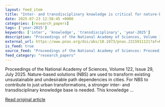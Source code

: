 ```yaml
---
layout: feed_item
title: "Inter- and transdisciplinary knowledge is critical for nature-based solutions to contribute to just urban transformations"
date: 2025-07-23 12:58:45 +0000
categories: [research_papers]
tags: ['year-2025']
keywords: ['inter', 'knowledge', 'transdisciplinary', 'year-2025']
description: "Proceedings of the National Academy of Sciences, Volume 122, Issue 29, July 2025"
external_url: https://www.pnas.org/doi/abs/10.1073/pnas.2315911121?af=R
is_feed: true
source_feed: "Proceedings of the National Academy of Sciences: Proceedings of the National Academy of Sciences: Table of Contents"
feed_category: "research_papers"
---
```


Proceedings of the National Academy of Sciences, Volume 122, Issue 29, July 2025. Nature-based solutions (NBS) are used to transform existing unsustainable and undesirable path dependencies in cities. For NBS to contribute to just urban transformations, a stronger inter- and transdisciplinary knowledge base is needed. This knowledge ...

[Read original article](https://www.pnas.org/doi/abs/10.1073/pnas.2315911121?af=R)
